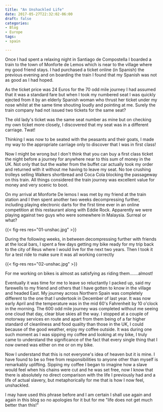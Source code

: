 ```yaml
---
title: "An Unshackled Life"
date: 2017-05-27T22:32:02-06:00
draft: false
categories:
- Blog
- Europe
tags:
- spain

---
```

Once I had spent a relaxing night in Santiago de Compostella I boarded a train to the town of Monforte de Lemos which is near to the village where my good friend stays. I had purchased a ticket online (in Spanish) the previous evening and on boarding the train I found that my Spanish was not as good as I had hoped.

As the ticket price was 24 Euros for the 70 odd mile journey I had assumed that it was a standard fare but when I took my numbered seat I was quickly ejected from it by an elderly Spanish woman who thrust her ticket under my nose whilst at the same time shouting loudly and pointing at me. Surely the train company had not issued two tickets for the same seat?

<!--more-->

The old lady's ticket was the same seat number as mine but on checking my own ticket more closely, I discovered that my seat was in a different carriage. Twat!

Thinking I was now to be seated with the peasants and their goats, I made my way to the appropriate carriage only to discover that I was in first class!

Now I might be wrong but I don't think that you can buy a first class ticket the night before a journey for anywhere near to this sum of money in the UK. Not only that but the waiter from the buffet car actually took my order and returned with it without me having to leave my seat. No toe crushing trolleys selling Walkers shortbread and Coca Cola blocking the passageway on this train. All things considered the train journey was excellent value for money and very scenic to boot.

On my arrival at Monforte De lemos I was met by my friend at the train station and I then spent another two weeks decompressing further, including playing electronic darts for the first time ever in an online competition at this restaurant along with Eddie Rock. Apparently we were playing against two guys who were somewhere in Malaysia. Surreal or what?

{{< fig-res res="01-unshac.jpg" >}}

During the following weeks, in between decompressing further with friends at the local bars, I spent a few days getting my bike ready for my trip back to the city of Reus where I would live for the next two years. Then I took it for a test ride to make sure it was all working correctly

{{< fig-res res="02-unshac.jpg" >}}

For me working on bikes is almost as satisfying as riding them.......almost!

Eventually it was time for me to leave so reluctantly I packed up, said my farewells to my friend and others that I have gotten to know in the village and headed East. My journey across Northern Spain was completely different to the one that I undertook in December of last year. It was now early April and the temperature was in the mid 60's Fahrenheit by 10 o'clock in the morning. The 600 odd mile journey was completed without me seeing one cloud that day, clear blue skies all the way. I stopped at a couple of motorway services en route and apart from them being of a far higher standard of cleanliness and food quality than those in the UK, I could because of the good weather, enjoy my coffee outside. It was during one such moment as I was sipping my coffee and looking at my bike, I truly came to understand the significance of the fact that every single thing that I now owned was either on me or on my bike. 

Now I understand that this is not everyone's idea of heaven but it is mine. I have found to be so free from responsibilities to anyone other than myself is remarkably uplifting. Sipping my coffee I began to imagine how a slave would feel when his chains were cut and he was set free, now I know that there is absolutely no direct comparison with the life I previously had and a life of actual slavery, but metaphorically for me that is how I now feel, unshackled.

I may have used this phrase before and I am certain I shall use again and again in this blog so no apologies for it but for me "life does not get much better than this!"
